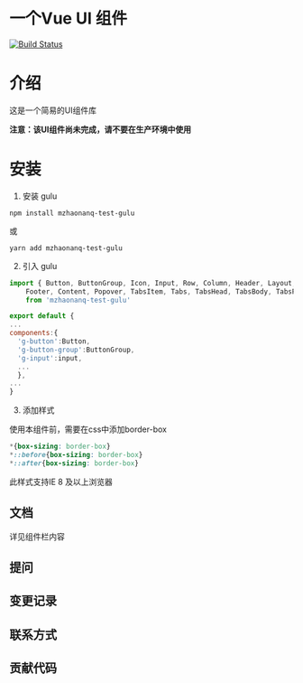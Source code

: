 # 一个Vue UI 组件

[![Build Status](https://travis-ci.org/mzhaonanq/gulu-vue.svg?branch=master)](https://travis-ci.org/mzhaonanq/gulu-vue) 

# 介绍

这是一个简易的UI组件库

**注意：该UI组件尚未完成，请不要在生产环境中使用**

# 安装

1. 安装 gulu

``` 
npm install mzhaonanq-test-gulu
```

或

```
yarn add mzhaonanq-test-gulu
```

2. 引入 gulu

```javascript
import { Button, ButtonGroup, Icon, Input, Row, Column, Header, Layout, Sider,
    Footer, Content, Popover, TabsItem, Tabs, TabsHead, TabsBody, TabsPane, Toast, Plugin} 
    from 'mzhaonanq-test-gulu'

export default {
...
components:{
  'g-button':Button,
  'g-button-group':ButtonGroup,
  'g-input':input,
  ...  
  },
...
}
```

3. 添加样式

使用本组件前，需要在css中添加border-box

```css
*{box-sizing: border-box}
*::before{box-sizing: border-box}
*::after{box-sizing: border-box}
```
此样式支持IE 8 及以上浏览器 

## 文档
  详见组件栏内容
## 提问

## 变更记录

## 联系方式

## 贡献代码
